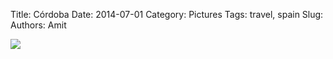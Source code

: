 Title: Córdoba
Date: 2014-07-01
Category: Pictures
Tags: travel, spain
Slug: 
Authors: Amit

<div class="imagepost">
<img src="/images/cordoba.jpg" class="imageitem large" />
</div>
